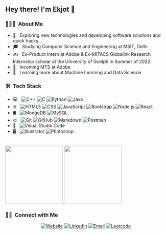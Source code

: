 <!-- ### Hi there 👋 -->

<!-- <img src="https://raw.githubusercontent.com/AVS1508/AVS1508/master/assets/Aditya%20Vikram%20Singh%20Banner.png"> -->

<h2> Hey there! I'm Ekjot 👋</h2>

<h3> 👨🏻‍💻 &nbsp;About Me </h3>

- 🤔 &nbsp; Exploring new technologies and developing software solutions and quick hacks.
- 🎓 &nbsp; Studying Computer Science and Engineering at MSIT, Delhi.
- ✍️ &nbsp; Ex-Product Intern at Adobe & Ex-MITACS Globalink Research Internship scholar at the University of Guelph in Summer of 2022.
- 💼 &nbsp; Incoming MTS at Adobe
- 🌱 &nbsp; Learning more about Machine Learning and Data Science.


<h3> 🛠 &nbsp;Tech Stack</h3>

  
<!--   ![R (Statistics)](https://img.shields.io/badge/-R-333333?style=flat&logo=R&logoColor=276DC3) -->

<!--   ![RStudio](https://img.shields.io/badge/-RStudio-333333?style=flat&logo=rstudio) -->
<!--   ![Eclipse](https://img.shields.io/badge/-Eclipse-333333?style=flat&logo=eclipse-ide&logoColor=2C2255) -->
<!--   ![InDesign](https://img.shields.io/badge/-InDesign-333333?style=flat&logo=adobe-indesign) -->


- 💻 &nbsp;
  ![C++](https://img.shields.io/badge/-C++-333333?style=flat&logo=C%2B%2B&logoColor=00599C)
  ![C](https://img.shields.io/badge/-C-333333?style=flat&logo=C%2B%2B&logoColor=00599C)
  ![Python](https://img.shields.io/badge/-Python-333333?style=flat&logo=python)
  ![Java](https://img.shields.io/badge/-Java-333333?style=flat&logo=Java&logoColor=007396)
- 🌐 &nbsp;
  ![HTML5](https://img.shields.io/badge/-HTML5-333333?style=flat&logo=HTML5)
  ![CSS](https://img.shields.io/badge/-CSS-333333?style=flat&logo=CSS3&logoColor=1572B6)
  ![JavaScript](https://img.shields.io/badge/-JavaScript-333333?style=flat&logo=javascript)
  ![Bootstrap](https://img.shields.io/badge/-Bootstrap-333333?style=flat&logo=bootstrap&logoColor=563D7C)
  ![Node.js](https://img.shields.io/badge/-Node.js-333333?style=flat&logo=node.js)
  ![React](https://img.shields.io/badge/-React-333333?style=flat&logo=react)
- 🛢 &nbsp;
  ![MongoDB](https://img.shields.io/badge/-MongoDB-333333?style=flat&logo=mongodb)
  ![MySQL](https://img.shields.io/badge/-MySQL-333333?style=flat&logo=mysql)  
- ⚙️ &nbsp;
  ![Git](https://img.shields.io/badge/-Git-333333?style=flat&logo=git)
  ![GitHub](https://img.shields.io/badge/-GitHub-333333?style=flat&logo=github)
  ![Markdown](https://img.shields.io/badge/-Markdown-333333?style=flat&logo=markdown)
  ![Postman](https://img.shields.io/badge/-Postman-333333?style=flat&logo=postman)
- 🔧 &nbsp;
  ![Visual Studio Code](https://img.shields.io/badge/-Visual%20Studio%20Code-333333?style=flat&logo=visual-studio-code&logoColor=007ACC)
- 🖥 &nbsp;
  ![Illustrator](https://img.shields.io/badge/-Illustrator-333333?style=flat&logo=adobe-illustrator)
  ![Photoshop](https://img.shields.io/badge/-Photoshop-333333?style=flat&logo=adobe-photoshop)

<br/>

<a href="https://github.com/EkjotKaur">
  <img height="180em" src="https://github-readme-stats.vercel.app/api?username=EkjotKaur&theme=buefy&show_icons=true" />
  <img height="180em" src="https://github-readme-stats.vercel.app/api/top-langs/?username=EkjotKaur&theme=buefy&layout=compact" />
</a>

<br/>

<h3> 🤝🏻 &nbsp;Connect with Me </h3>

<p align="center">
<a href="https://ekjotkaur.github.io/"><img alt="Website" src="https://img.shields.io/badge/Website-https://ekjotkaur.github.io/-blue?style=flat-square&logo=google-chrome"></a>
<a href="https://www.linkedin.com/in/ekjot-kaur13/"><img alt="LinkedIn" src="https://img.shields.io/badge/LinkedIn-Ekjot%20Kaur-blue?style=flat-square&logo=linkedin"></a>
<!-- <a href="https://www.instagram.com/adityavs_/"><img alt="Instagram" src="https://img.shields.io/badge/Instagram-adityavs__-blue?style=flat-square&logo=instagram"></a> -->
<a href="mailto:ekjotkaurk13@gmail.com"><img alt="Email" src="https://img.shields.io/badge/Email-ekjotkaurk13@gmail.com-blue?style=flat-square&logo=gmail"></a>
<a href="https://leetcode.com/ekjotkaurk13/"><img alt="Leetcode" src="https://img.shields.io/badge/Leetcode-ekjotkaurk13/-blue?style=flat-square&logo=leetcode"></a>
</p>

<!--
**EkjotKaur/EkjotKaur** is a ✨ _special_ ✨ repository because its `README.md` (this file) appears on your GitHub profile.

Here are some ideas to get you started:

- 🔭 I’m currently working on ...
- 🌱 I’m currently learning ...
- 👯 I’m looking to collaborate on ...
- 🤔 I’m looking for help with ...
- 💬 Ask me about ...
- 📫 How to reach me: ...
- 😄 Pronouns: ...
- ⚡ Fun fact: ...
-->

